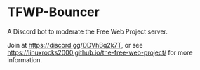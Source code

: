 # TFWP-Bouncer
A Discord bot to moderate the Free Web Project server.

Join at https://discord.gg/DDVhBq2k7T, or see https://linuxrocks2000.github.io/the-free-web-project/ for more information.
